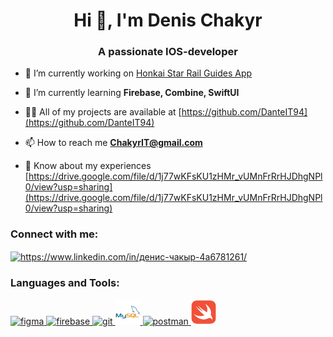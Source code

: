 <h1 align="center">Hi 👋, I'm Denis Chakyr</h1>
<h3 align="center">A passionate IOS-developer</h3>

- 🔭 I’m currently working on [Honkai Star Rail Guides App](https://github.com/DanteIT94/HonkaiStarRailGuides)

- 🌱 I’m currently learning **Firebase, Combine, SwiftUI**

- 👨‍💻 All of my projects are available at [https://github.com/DanteIT94](https://github.com/DanteIT94)

- 📫 How to reach me **ChakyrIT@gmail.com**

- 📄 Know about my experiences [https://drive.google.com/file/d/1j77wKFsKU1zHMr_vUMnFrRrHJDhgNPl0/view?usp=sharing](https://drive.google.com/file/d/1j77wKFsKU1zHMr_vUMnFrRrHJDhgNPl0/view?usp=sharing)

<h3 align="left">Connect with me:</h3>
<p align="left">
<a href="https://linkedin.com/in/https://www.linkedin.com/in/денис-чакыр-4a6781261/" target="blank"><img align="center" src="https://raw.githubusercontent.com/rahuldkjain/github-profile-readme-generator/master/src/images/icons/Social/linked-in-alt.svg" alt="https://www.linkedin.com/in/денис-чакыр-4a6781261/" height="30" width="40" /></a>
</p>

<h3 align="left">Languages and Tools:</h3>
<p align="left"> <a href="https://www.figma.com/" target="_blank" rel="noreferrer"> <img src="https://www.vectorlogo.zone/logos/figma/figma-icon.svg" alt="figma" width="40" height="40"/> </a> <a href="https://firebase.google.com/" target="_blank" rel="noreferrer"> <img src="https://www.vectorlogo.zone/logos/firebase/firebase-icon.svg" alt="firebase" width="40" height="40"/> </a> <a href="https://git-scm.com/" target="_blank" rel="noreferrer"> <img src="https://www.vectorlogo.zone/logos/git-scm/git-scm-icon.svg" alt="git" width="40" height="40"/> </a> <a href="https://www.mysql.com/" target="_blank" rel="noreferrer"> <img src="https://raw.githubusercontent.com/devicons/devicon/master/icons/mysql/mysql-original-wordmark.svg" alt="mysql" width="40" height="40"/> </a> <a href="https://postman.com" target="_blank" rel="noreferrer"> <img src="https://www.vectorlogo.zone/logos/getpostman/getpostman-icon.svg" alt="postman" width="40" height="40"/> </a> <a href="https://developer.apple.com/swift/" target="_blank" rel="noreferrer"> <img src="https://raw.githubusercontent.com/devicons/devicon/master/icons/swift/swift-original.svg" alt="swift" width="40" height="40"/> </a> </p>

